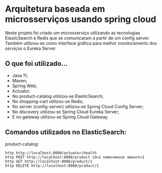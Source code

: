 # Arquitetura baseada em microsserviços usando spring cloud

Neste projeto foi criado um microsserviço utilizando as tecnologias ElasticSearch e Redis que se comunicaram a partir de um config server. 
Também utilizou-se como interface gráfica para melhor monitoramento dos serviços o Eureka Server.

## O que foi utilizado...

- Java 11;
- Maven;
- Spring Web;
- Actuator.
- No product-catalog utilizou-se ElasticSearch;
- No shopping-cart utilizou-se Redis;
- No server (config-server) utilizou-se Spring Cloud Config Server;
- No discovery utilizou-se Spring Cloud Eureka Server;
- E no gateway utilizou-se Spring Cloud Gateway.


## Comandos utilizados no ElasticSearch:

product-catalog: 
```
http http://localhost:8080/actuator/health
http POST http://localhost:8080/product id=1 name=mouse amount=1
http GET http://localhost:8080/product/1
http DELETE http://localhost:8080/product/1
```
